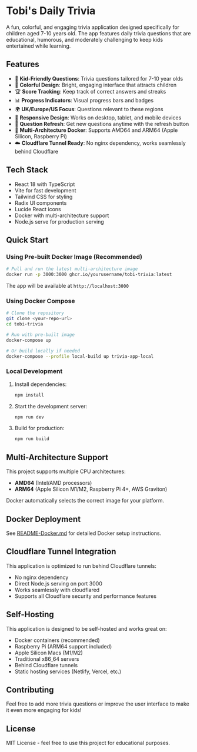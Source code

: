 # Tobi's Daily Trivia

A fun, colorful, and engaging trivia application designed specifically for children aged 7-10 years old. The app features daily trivia questions that are educational, humorous, and moderately challenging to keep kids entertained while learning.

## Features

- 🧠 **Kid-Friendly Questions**: Trivia questions tailored for 7-10 year olds
- 🎨 **Colorful Design**: Bright, engaging interface that attracts children
- 🏆 **Score Tracking**: Keep track of correct answers and streaks
- 📊 **Progress Indicators**: Visual progress bars and badges
- 🌍 **UK/Europe/US Focus**: Questions relevant to these regions
- 📱 **Responsive Design**: Works on desktop, tablet, and mobile devices
- 🔄 **Question Refresh**: Get new questions anytime with the refresh button
- 🐳 **Multi-Architecture Docker**: Supports AMD64 and ARM64 (Apple Silicon, Raspberry Pi)
- ☁️ **Cloudflare Tunnel Ready**: No nginx dependency, works seamlessly behind Cloudflare

## Tech Stack

- React 18 with TypeScript
- Vite for fast development
- Tailwind CSS for styling
- Radix UI components
- Lucide React icons
- Docker with multi-architecture support
- Node.js serve for production serving

## Quick Start

### Using Pre-built Docker Image (Recommended)

```bash
# Pull and run the latest multi-architecture image
docker run -p 3000:3000 ghcr.io/yourusername/tobi-trivia:latest
```

The app will be available at `http://localhost:3000`

### Using Docker Compose

```bash
# Clone the repository
git clone <your-repo-url>
cd tobi-trivia

# Run with pre-built image
docker-compose up

# Or build locally if needed
docker-compose --profile local-build up trivia-app-local
```

### Local Development

1. Install dependencies:
   ```bash
   npm install
   ```

2. Start the development server:
   ```bash
   npm run dev
   ```

3. Build for production:
   ```bash
   npm run build
   ```

## Multi-Architecture Support

This project supports multiple CPU architectures:
- **AMD64** (Intel/AMD processors)
- **ARM64** (Apple Silicon M1/M2, Raspberry Pi 4+, AWS Graviton)

Docker automatically selects the correct image for your platform.

## Docker Deployment

See [README-Docker.md](README-Docker.md) for detailed Docker setup instructions.

## Cloudflare Tunnel Integration

This application is optimized to run behind Cloudflare tunnels:
- No nginx dependency
- Direct Node.js serving on port 3000
- Works seamlessly with cloudflared
- Supports all Cloudflare security and performance features

## Self-Hosting

This application is designed to be self-hosted and works great on:
- Docker containers (recommended)
- Raspberry Pi (ARM64 support included)
- Apple Silicon Macs (M1/M2)
- Traditional x86_64 servers
- Behind Cloudflare tunnels
- Static hosting services (Netlify, Vercel, etc.)

## Contributing

Feel free to add more trivia questions or improve the user interface to make it even more engaging for kids!

## License

MIT License - feel free to use this project for educational purposes.